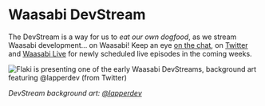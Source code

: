# Waasabi DevStream

The DevStream is a way for us to *eat our own dogfood*, as we stream Waasabi development... on Waasabi! Keep an eye [on the chat](https://matrix.to/#/#waasabi:baytech.community), on [Twitter](https://twitter.com/bayareatechclub) and [Waasabi Live](https://live.waasabi.org) for newly scheduled live episodes in the coming weeks.

![Flaki is presenting one of the early Waasabi DevStreams, background art featuring @lapperdev (from Twitter)](/static/devstream.gif)

*DevStream background art: [@lapperdev](https://twitter.com/lapperdev)*

